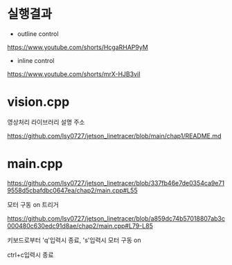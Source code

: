 # 실행결과

- outline control

https://www.youtube.com/shorts/HcgaRHAP9yM

- inline control

https://www.youtube.com/shorts/mrX-HJB3viI

# vision.cpp

영상처리 라이브러리 설명 주소

https://github.com/lsy0727/jetson_linetracer/blob/main/chap1/README.md

# main.cpp

https://github.com/lsy0727/jetson_linetracer/blob/337fb46e7de0354ca9e719558d5cbafdbc0647ea/chap2/main.cpp#L55

모터 구동 on 트리거

https://github.com/lsy0727/jetson_linetracer/blob/a859dc74b57018807ab3c000480c630edc91d8ae/chap2/main.cpp#L79-L85

키보드로부터 'q'입력시 종료, 's'입력시 모터 구동 on

ctrl+c입력시 종료
